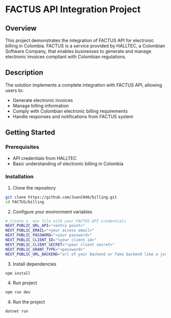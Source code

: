 # FACTUS API Integration Project

## Overview

This project demonstrates the integration of FACTUS API for electronic billing in Colombia. FACTUS is a service provided by HALLTEC, a Colombian Software Company, that enables businesses to generate and manage electronic invoices compliant with Colombian regulations.

## Description

The solution implements a complete integration with FACTUS API, allowing users to:

-   Generate electronic invoices
-   Manage billing information
-   Comply with Colombian electronic billing requirements
-   Handle responses and notifications from FACTUS system

## Getting Started

### Prerequisites

-   API credentials from HALLTEC
-   Basic understanding of electronic billing in Colombia

### Installation

1. Clone the repository

```bash
git clone https://github.com/JuanC046/billing.git
cd FACTUS/billing
```

2. Configure your environment variables

```bash
# Create a .env file with your FACTUS API credentials
NEXT_PUBLIC_URL_API="<entry point>"
NEXT_PUBLIC_EMAIL="<your access email>"
NEXT_PUBLIC_PASSWORD="<your password>"
NEXT_PUBLIC_CLIENT_ID="<your client id>"
NEXT_PUBLIC_CLIENT_SECRET="<your client secret>"
NEXT_PUBLIC_GRANT_TYPE="<password>"
NEXT_PUBLIC_URL_BACKEND="url of your backend or fake backend like a json-server"
```

3. Install dependencies

```bash
npm install
```

4. Run project

```bash
npm run dev
```

4. Run the project

```bash
dotnet run
```
